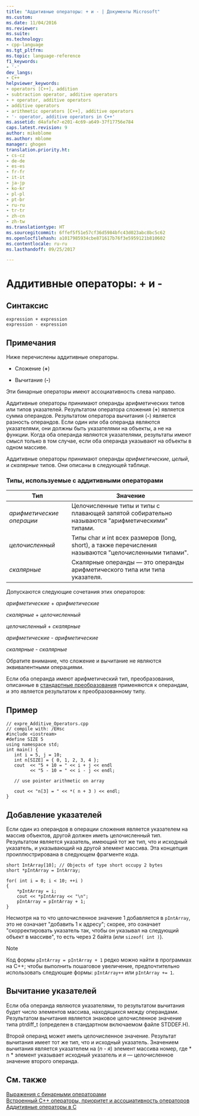 ```yaml
---
title: "Аддитивные операторы: + и - | Документы Microsoft"
ms.custom: 
ms.date: 11/04/2016
ms.reviewer: 
ms.suite: 
ms.technology:
- cpp-language
ms.tgt_pltfrm: 
ms.topic: language-reference
f1_keywords:
- '-'
dev_langs:
- C++
helpviewer_keywords:
- operators [C++], addition
- subtraction operator, additive operators
- + operator, additive operators
- additive operators
- arithmetic operators [C++], additive operators
- '- operator, additive operators in C++'
ms.assetid: d4afafe7-e201-4c69-a649-37f17756e784
caps.latest.revision: 9
author: mikeblome
ms.author: mblome
manager: ghogen
translation.priority.ht:
- cs-cz
- de-de
- es-es
- fr-fr
- it-it
- ja-jp
- ko-kr
- pl-pl
- pt-br
- ru-ru
- tr-tr
- zh-cn
- zh-tw
ms.translationtype: HT
ms.sourcegitcommit: 6ffef5f51e57cf36d5984bfc43d023abc8bc5c62
ms.openlocfilehash: a1017985934cbe871617b76f3e5959121b810602
ms.contentlocale: ru-ru
ms.lasthandoff: 09/25/2017

---
```

# <a name="additive-operators--and--"></a>Аддитивные операторы: + и -
## <a name="syntax"></a>Синтаксис  
  
```  
expression + expression   
expression - expression  
```  
  
## <a name="remarks"></a>Примечания  
 Ниже перечислены аддитивные операторы.  
  
-   Сложение (**+**)  
  
-   Вычитание (**-**)  
  
 Эти бинарные операторы имеют ассоциативность слева направо.  
  
 Аддитивные операторы принимают операнды арифметических типов или типов указателей. Результатом оператора сложения (**+**) является сумма операндов. Результатом оператора вычитания (**-**) является разность операндов. Если один или оба операнда являются указателями, они должны быть указателями на объекты, а не на функции. Когда оба операнда являются указателями, результаты имеют смысл только в том случае, если оба операнда указывают на объекты в одном массиве.  
  
 Аддитивные операторы принимают операнды *арифметические*, *целый*, и *скалярные* типов. Они описаны в следующей таблице.  
  
### <a name="types-used-with-additive-operators"></a>Типы, используемые с аддитивными операторами  
  
|Тип|Значение|  
|----------|-------------|  
|*арифметические операции*|Целочисленные типы и типы с плавающей запятой собирательно называются "арифметическими" типами.|  
|*целочисленный*|Типы char и int всех размеров (long, short), а также перечисления называются "целочисленными типами".|  
|*скалярные*|Скалярные операнды — это операнды арифметического типа или типа указателя.|  
  
 Допускаются следующие сочетания этих операторов:  
  
 *арифметические* + *арифметические*  
  
 *скалярные* + *целочисленный*  
  
 *целочисленный* + *скалярные*  
  
 *арифметические* - *арифметические*  
  
 *скалярные* - *скалярные*  
  
 Обратите внимание, что сложение и вычитание не являются эквивалентными операциями.  
  
 Если оба операнда имеют арифметический тип, преобразования, описанные в [стандартные преобразования](standard-conversions.md) применяются к операндам, и это является результатом к преобразованному типу.  
  
## <a name="example"></a>Пример  
  
```  
// expre_Additive_Operators.cpp  
// compile with: /EHsc  
#include <iostream>  
#define SIZE 5  
using namespace std;  
int main() {  
   int i = 5, j = 10;  
   int n[SIZE] = { 0, 1, 2, 3, 4 };  
   cout  << "5 + 10 = " << i + j << endl  
         << "5 - 10 = " << i - j << endl;  
  
   // use pointer arithmetic on array  
  
   cout << "n[3] = " << *( n + 3 ) << endl;  
}  
```  
  
## <a name="pointer-addition"></a>Добавление указателей  
 Если один из операндов в операции сложения является указателем на массив объектов, другой должен иметь целочисленный тип. Результатом является указатель, имеющий тот же тип, что и исходный указатель, и указывающий на другой элемент массива. Эта концепция проиллюстрирована в следующем фрагменте кода.  
  
```  
short IntArray[10]; // Objects of type short occupy 2 bytes  
short *pIntArray = IntArray;  
  
for( int i = 0; i < 10; ++i )  
{  
    *pIntArray = i;  
    cout << *pIntArray << "\n";  
    pIntArray = pIntArray + 1;  
}  
```  
  
 Несмотря на то что целочисленное значение 1 добавляется в `pIntArray`, это не означает "добавить 1 к адресу"; скорее, это означает "скорректировать указатель так, чтобы он указывал на следующий объект в массиве", то есть через 2 байта (или `sizeof( int )`).  
  
> [!NOTE]
>  Код формы `pIntArray = pIntArray + 1` редко можно найти в программах на C++; чтобы выполнить пошаговое увеличение, предпочтительно использовать следующие формы: `pIntArray++` или `pIntArray += 1`.  
  
## <a name="pointer-subtraction"></a>Вычитание указателей  
 Если оба операнда являются указателями, то результатом вычитания будет число элементов массива, находящихся между операндами. Результатом вычитания является знаковое целочисленное значение типа ptrdiff_t (определен в стандартном включаемом файле STDDEF.H).  
  
 Второй операнд может иметь целочисленное значение. Результат вычитания имеет тот же тип, что и исходный указатель. Значением вычитания является указателем на (*n* - *я*) элемент массива номер, где * n * элемент указывает исходный указатель и *я* — целочисленное значение второго операнда.  
  
## <a name="see-also"></a>См. также  
 [Выражения с бинарными операторами](../cpp/expressions-with-binary-operators.md)   
 [Встроенный C++ операторы, приоритет и ассоциативность операторов](../cpp/cpp-built-in-operators-precedence-and-associativity.md)   
 [Аддитивные операторы в C](../c-language/c-additive-operators.md)
